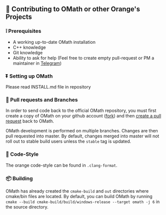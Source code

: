 ## 🤝 Contributing to OMath or other Orange's Projects

### ❕ Prerequisites

- A working up-to-date OMath installation
- C++ knowledge
- Git knowledge
- Ability to ask for help (Feel free to create empty pull-request or PM a maintainer
  in [Telegram](https://t.me/orange_cpp))

### ⏬ Setting up OMath

Please read INSTALL.md file in repository

### 🔀 Pull requests and Branches

In order to send code back to the official OMath repository, you must first create a copy of OMath on your github
account ([fork](https://help.github.com/articles/creating-a-pull-request-from-a-fork/)) and
then [create a pull request](https://help.github.com/articles/creating-a-pull-request-from-a-fork/) back to OMath.

OMath development is performed on multiple branches. Changes are then pull requested into master. By default, changes
merged into master will not roll out to stable build users unless the `stable` tag is updated.

### 📜 Code-Style

The orange code-style can be found in `.clang-format`.

### 📦 Building

OMath has already created the  `cmake-build` and `out` directories where cmake/bin files are located. By default, you
can build OMath by running `cmake --build cmake-build/build/windows-release --target omath -j 6` in the source
directory.
